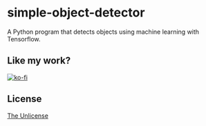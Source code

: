 # simple-object-detector
A Python program that detects objects using machine learning with Tensorflow.

## Like my work?
[![ko-fi](https://www.ko-fi.com/img/githubbutton_sm.svg)](https://ko-fi.com/H2H71K4IH)

## License
[The Unlicense](https://choosealicense.com/licenses/unlicense/)
